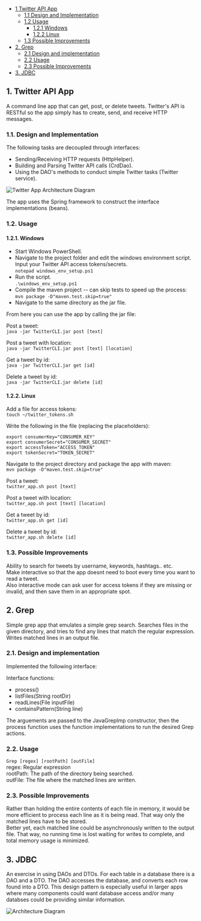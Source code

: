 - [1 Twitter API App](#1-twitter-api-app)
  * [1.1 Design and Implementation](#11-design-and-implementation)
  * [1.2 Usage](#12-usage)
    + [1.2.1 Windows](#121-windows)
    + [1.2.2 Linux](#122-linux)
  * [1.3 Possible Improvements](#13-possible-improvements)
- [2. Grep](#2-grep)
  * [2.1 Design and implementation](#21-design-and-implementation)
  * [2.2 Usage](#22-usage)
  * [2.3 Possible Improvements](#23-possible-improvements)
- [3. JDBC](#3-jdbc)

## 1. Twitter API App
A command line app that can get, post, or delete tweets. Twitter's API is RESTful so the app
simply has to create, send, and receive HTTP messages. 

### 1.1. Design and Implementation

The following tasks are decoupled through interfaces:
 - Sending/Receiving HTTP requests (HttpHelper).
 - Building and Parsing Twitter API calls (CrdDao).
 - Using the DAO's methods to conduct simple Twitter tasks (Twitter service).
 
 ![Twitter App Architecture Diagram](https://github.com/davidmiquelf/Java-Applications/blob/master/Twitter_Diagram.png)

The app uses the Spring framework to construct the interface implementations (beans).
### 1.2. Usage 
#### 1.2.1. Windows
 - Start Windows PowerShell.  
 - Navigate to the project folder and edit the windows environment script. Input your Twitter API access tokens/secrets.  
  `notepad windows_env_setup.ps1`
 - Run the script.  
  `.\windows_env_setup.ps1`
 - Compile the maven project -- can skip tests to speed up the process:  
  `mvn package -D"maven.test.skip=true"`
 - Navigate to the same directory as the jar file.
 
From here you can use the app by calling the jar file:  

Post a tweet:  
`java -jar TwitterCLI.jar post [text] `  

Post a tweet with location:  
`java -jar TwitterCLI.jar post [text] [location]`  

Get a tweet by id:  
`java -jar TwitterCLI.jar get [id]`  

Delete a tweet by id:  
`java -jar TwitterCLI.jar delete [id]`  

#### 1.2.2. Linux
Add a file for access tokens:  
`touch ~/twitter_tokens.sh`

Write the following in the file (replacing the placeholders):
```
export consumerKey="CONSUMER_KEY"
export consumerSecret="CONSUMER_SECRET"
export accessToken="ACCESS_TOKEN"
export tokenSecret="TOKEN_SECRET"
```
Navigate to the project directory and package the app with maven:  
`mvn package -D"maven.test.skip=true"`

Post a tweet:  
`twitter_app.sh post [text] `  

Post a tweet with location:  
`twitter_app.sh post [text] [location]`  

Get a tweet by id:  
`twitter_app.sh get [id]`  

Delete a tweet by id:  
`twitter_app.sh delete [id]`

### 1.3. Possible Improvements
Ability to search for tweets by username, keywords, hashtags.. etc.  
Make interactive so that the app doesnt need to boot every time you want to read a tweet.  
Also interactive mode can ask user for access tokens if they are missing or invalid, and
then save them in an appropriate spot.
## 2. Grep
Simple grep app that emulates a simple grep search. Searches files in the given directory,
and tries to find any lines that match the regular expression. Writes matched lines in
an output file.
### 2.1. Design and implementation
Implemented the following interface:

Interface functions:  
 - process()  
 - listFiles(String rootDir)
 - readLines(File inputFile)
 - containsPattern(String line)

The arguements are passed to the JavaGrepImp constructor, then the process function uses the function implementations to run the desired Grep actions.
 
### 2.2. Usage
`Grep [regex] [rootPath] [outFile]`  
 regex: Regular expression  
 rootPath: The path of the directory being searched.  
 outFile: The file where the matched lines are written.
### 2.3. Possible Improvements
Rather than holding the entire contents of each file in memory, it would be more efficient
to process each line as it is being read. That way only the matched lines have to be stored.  
Better yet, each matched line could be asynchronously written to the output file. That way,
no running time is lost waiting for writes to complete, and total memory usage is minimized.
## 3. JDBC
An exercise in using DAOs and DTOs. For each table in a database there is a DAO and a DTO.
The DAO accesses the database, and converts each row found into a DTO. This design pattern
is especially useful in larger apps where many components could want database access and/or many
databses could be providing similar information.

 ![Architecture Diagram](https://github.com/davidmiquelf/Java-Applications/blob/master/JDBC_Diagram.png)

